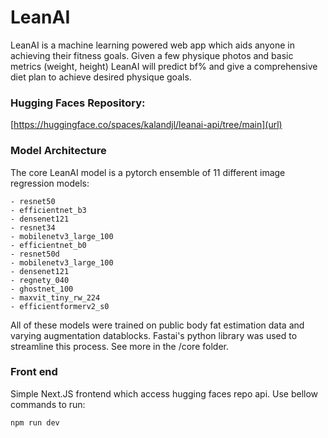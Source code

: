 # LeanAI
LeanAI is a machine learning powered web app which aids anyone in achieving their fitness goals. Given a few physique photos and basic metrics (weight, height) LeanAI will predict bf% and give a comprehensive diet plan to achieve desired physique goals. 

### Hugging Faces Repository:
[https://huggingface.co/spaces/kalandjl/leanai-api/tree/main](url)

### Model Architecture
The core LeanAI model is a pytorch ensemble of 11 different image regression models: 


    - resnet50
    - efficientnet_b3
    - densenet121
    - resnet34
    - mobilenetv3_large_100 
    - efficientnet_b0
    - resnet50d                 
    - mobilenetv3_large_100    
    - densenet121              
    - regnety_040               
    - ghostnet_100                
    - maxvit_tiny_rw_224            
    - efficientformerv2_s0

All of these models were trained on public body fat estimation data and varying augmentation datablocks. Fastai's python library was used to streamline this process. See more in the /core folder.

### Front end
Simple Next.JS frontend which access hugging faces repo api. Use bellow commands to run:
```
npm run dev
```
